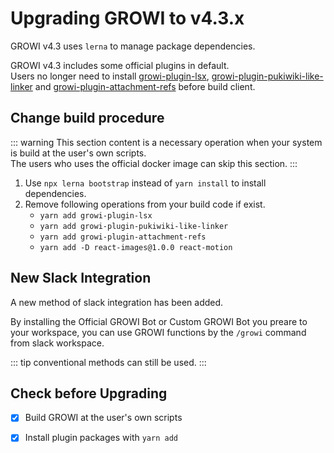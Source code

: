 # Upgrading GROWI to v4.3.x

GROWI v4.3 uses `lerna` to manage package dependencies.

GROWI v4.3 includes some official plugins in default.  
Users no longer need to install [growi-plugin-lsx](https://github.com/weseek/growi-plugin-lsx), [growi-plugin-pukiwiki-like-linker](https://github.com/weseek/growi-plugin-pukiwiki-like-linker) and [growi-plugin-attachment-refs](https://github.com/weseek/growi-plugin-attachment-refs) before build client.


## Change build procedure

::: warning
This section content is a necessary operation when your system is build at the user's own scripts.  
The users who uses the official docker image can skip this section.
:::

1. Use `npx lerna bootstrap` instead of `yarn install` to install dependencies.
1. Remove following operations from your build code if exist.
    - `yarn add growi-plugin-lsx`
    - `yarn add growi-plugin-pukiwiki-like-linker`
    - `yarn add growi-plugin-attachment-refs`
    - `yarn add -D react-images@1.0.0 react-motion`


## New Slack Integration

A new method of slack integration has been added.

By installing the Official GROWI Bot or Custom GROWI Bot you preare to your workspace, you can use GROWI functions by the `/growi` command from slack workspace.

::: tip
conventional methods can still be used.
:::

<!-- TODO bot manual が master に merged されたら記述する -->
<!-- 詳しくは[こちら](../../)をご覧ください。 -->




## Check before Upgrading

- [x] Build GROWI at the user's own scripts
- [x] Install plugin packages with `yarn add`


